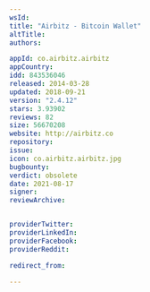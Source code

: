 ```yaml
---
wsId: 
title: "Airbitz - Bitcoin Wallet"
altTitle: 
authors:

appId: co.airbitz.airbitz
appCountry: 
idd: 843536046
released: 2014-03-28
updated: 2018-09-21
version: "2.4.12"
stars: 3.93902
reviews: 82
size: 56670208
website: http://airbitz.co
repository: 
issue: 
icon: co.airbitz.airbitz.jpg
bugbounty: 
verdict: obsolete
date: 2021-08-17
signer: 
reviewArchive:


providerTwitter: 
providerLinkedIn: 
providerFacebook: 
providerReddit: 

redirect_from:

---
```


